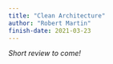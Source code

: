 ```yaml
---
title: "Clean Architecture"
author: "Robert Martin"
finish-date: 2021-03-23
---
```


_Short review to come!_
